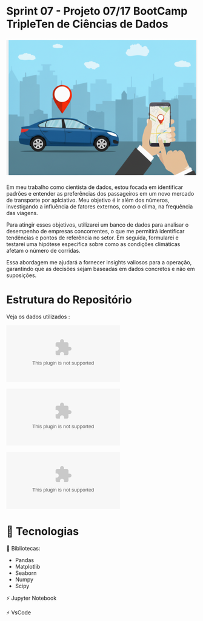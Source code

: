 # Sprint 07 - Projeto 07/17   BootCamp TripleTen de Ciências de Dados

![Ilustração de um celular com aplicativo de transporte](https://github.com/Angelaidt/Sprint-07---An-lise-para-empresa-de-aplicativos-de-carro-/blob/main/Imagem%20II%20-%20Aplicativo%20de%20carro.png)

Em meu trabalho como cientista de dados, estou focada em identificar padrões e entender as preferências dos passageiros em um novo mercado de transporte por aplciativo. Meu objetivo é ir além dos números, investigando a influência de fatores externos, como o clima, na frequência das viagens.

Para atingir esses objetivos, utilizarei um banco de dados para analisar o desempenho de empresas concorrentes, o que me permitirá identificar tendências e pontos de referência no setor. Em seguida, formularei e testarei uma hipótese específica sobre como as condições climáticas afetam o número de corridas.

Essa abordagem me ajudará a fornecer insights valiosos para a operação, garantindo que as decisões sejam baseadas em dados concretos e não em suposições.


# Estrutura do Repositório
Veja os dados utilizados : 

![Dados Sprint 07 - arquivo I CSV](https://github.com/Angelaidt/Sprint-07-Analise-App-Transporte/blob/main/sprint07-arquivo-I.csv
)

![Dados Sprint 07 - arquivo II CSV](https://github.com/Angelaidt/Sprint-07-Analise-App-Transporte/blob/main/sprint07-arquivo-II.csv)

![Dados Sprint 07 - arquivo III CSV](https://github.com/Angelaidt/Sprint-07-Analise-App-Transporte/blob/main/sprint07-arquivo-III.csv)


# 🚀 Tecnologias
📄 Bibliotecas: 
* Pandas
* Matplotlib 
* Seaborn 
* Numpy 
* Scipy 

⚡️ Jupyter Notebook

⚡️ VsCode

